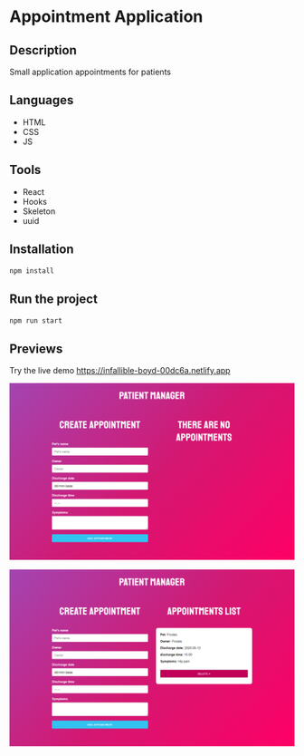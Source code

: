 <h1>Appointment Application</h1>
<h2>Description</h2>
<p>Small application appointments for patients</p>
<h2>Languages</h2>
<ul>
  <li>HTML</li>
  <li>CSS</li>
  <li>JS</li>
</ul>
<h2>Tools</h2>
<ul>
  <li>React</li>
  <li>Hooks</li>
  <li>Skeleton</li>
  <li>uuid</li>
</ul>
<h2>Installation</h2>

```
npm install
```

<h2>Run the project</h2>

```
npm run start
```
<h2>Previews</h2>

Try the live demo https://infallible-boyd-00dc6a.netlify.app

![](preview/preview.png)

![](preview/preview2.png)
